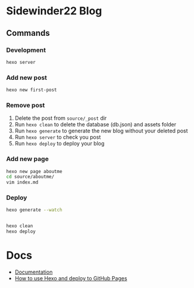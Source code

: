 # Sidewinder22 Blog

## Commands

### Development
```bash
hexo server
```

### Add new post
```bash
hexo new first-post
```

### Remove post
1. Delete the post from `source/_post` dir
2. Run `hexo clean` to delete the database (db.json) and assets folder
3. Run `hexo generate` to generate the new blog without your deleted post
4. Run `hexo server` to check you post
5. Run `hexo deploy` to deploy your blog 

### Add new page
```bash
hexo new page aboutme
cd source/aboutme/
vim index.md
```

### Deploy
```bash
hexo generate --watch


hexo clean
hexo deploy
```

# Docs
* [Documentation](https://hexo.io/docs/)
* [How to use Hexo and deploy to GitHub Pages](https://gist.github.com/btfak/18938572f5df000ebe06fbd1872e4e39)
